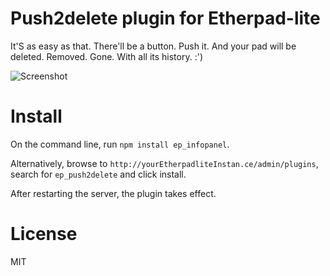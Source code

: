 # Push2delete plugin for Etherpad-lite
It'S as easy as that. There'll be a button. Push it. And your pad will be deleted. Removed. Gone. With all its history. :')

![Screenshot](https://raw.github.com/marcelklehr/ep_push2delete/master/screenshot.png)

# Install

On the command line, run `npm install ep_infopanel`.

Alternatively, browse to `http://yourEtherpadliteInstan.ce/admin/plugins`, search for `ep_push2delete` and click install.

After restarting the server, the plugin takes effect.

# License
MIT